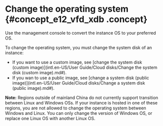 # Change the operating system {#concept_e12_vfd_xdb .concept}

Use the management console to convert the instance OS to your preferred OS.

To change the operating system, you must change the system disk of an instance:

-   If you want to use a custom image, see [change the system disk \(custom image\)](intl.en-US/User Guide/Cloud disks/Change the system disk (custom image).md#).
-   If you wan to use a public image, see [change a system disk \(public image\)](intl.en-US/User Guide/Cloud disks/Change a system disk (public image).md#).

**Note:** Regions outside of mainland China do not currently support transition between Linux and Windows OSs. If your instance is hosted in one of these regions, you are not allowed to change the operating system between Windows and Linux. You can only change the version of Windows OS, or replace one Linux OS with another Linux OS.

